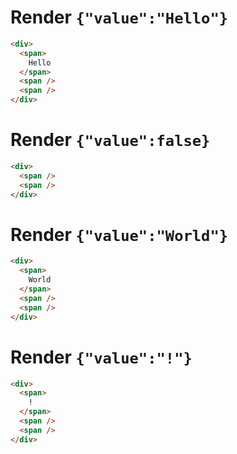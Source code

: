 # Render `{"value":"Hello"}`

```html
<div>
  <span>
    Hello
  </span>
  <span />
  <span />
</div>
```


# Render `{"value":false}`

```html
<div>
  <span />
  <span />
</div>
```


# Render `{"value":"World"}`

```html
<div>
  <span>
    World
  </span>
  <span />
  <span />
</div>
```


# Render `{"value":"!"}`

```html
<div>
  <span>
    !
  </span>
  <span />
  <span />
</div>
```
